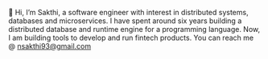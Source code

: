 👋 Hi, I’m Sakthi, a software engineer with interest in distributed systems, databases and microservices. I have spent around six years building a distributed database and runtime engine for a programming language.
Now, I am building tools to develop and run fintech products. You can reach me @ nsakthi93@gmail.com

<!---
ihtkas/ihtkas is a ✨ special ✨ repository because its `README.md` (this file) appears on your GitHub profile.
You can click the Preview link to take a look at your changes.
--->
